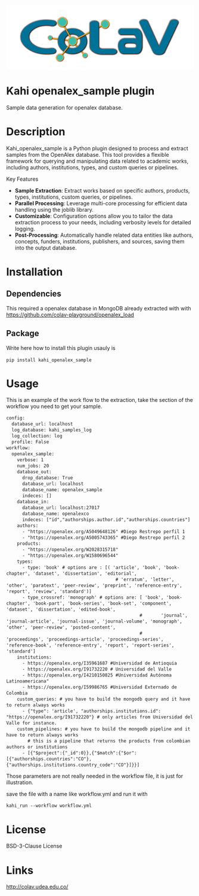 <center><img src="https://raw.githubusercontent.com/colav/colav.github.io/master/img/Logo.png"/></center>

# Kahi openalex_sample plugin 
Sample data generation for openalex database.

# Description
Kahi_openalex_sample is a Python plugin designed to process and extract samples from the OpenAlex database. This tool provides a flexible framework for querying and manipulating data related to academic works, including authors, institutions, types, and custom queries or pipelines.

Key Features
* **Sample Extraction**: Extract works based on specific authors, products, types, institutions, custom queries, or pipelines.
* **Parallel Processing**: Leverage multi-core processing for efficient data handling using the joblib library.
* **Customizable**: Configuration options allow you to tailor the data extraction process to your needs, including verbosity levels for detailed logging.
* **Post-Processing**: Automatically handle related data entities like authors, concepts, funders, institutions, publishers, and sources, saving them into the output database.

# Installation

## Dependencies
This required a openalex database in MongoDB already extracted with 
with https://github.com/colav-playground/openalex_load

## Package
Write here how to install this plugin
usauly is 

`pip install kahi_openalex_sample`


# Usage
This is an example of the work flow to the extraction,
take the section of the workflow you need to get your sample.

```
config:
  database_url: localhost
  log_database: kahi_samples_log
  log_collection: log
  profile: False
workflow:
  openalex_sample:
    verbose: 1
    num_jobs: 20 
    database_out:
      drop_database: True
      database_url: localhost
      database_name: openalex_sample
      indeces: []
    database_in:
      database_url: localhost:27017
      database_name: openalexco
      indeces: ["id","authorships.author.id","authorships.countries"]
    authors: 
      - "https://openalex.org/A5049648126" #Diego Restrepo perfil 1
      - "https://openalex.org/A5005743365" #Diego Restrepo perfil 2
    products:
      - "https://openalex.org/W2028315718"
      - "https://openalex.org/W1580696544"
    types:
      - type: 'book' # options are : [( 'article', 'book', 'book-chapter', 'dataset', 'dissertation', 'editorial', 
                                         # 'erratum', 'letter', 'other', 'paratext', 'peer-review', 'preprint', 'reference-entry', 'report', 'review', 'standard')]
      - type_crossref: 'monograph' # options are: [ 'book', 'book-chapter', 'book-part', 'book-series', 'book-set', 'component', 'dataset', 'dissertation', 'edited-book', 
                                                  #       'journal', 'journal-article', 'journal-issue', 'journal-volume', 'monograph', 'other', 'peer-review', 'posted-content', 
                                                  #        'proceedings', 'proceedings-article', 'proceedings-series', 'reference-book', 'reference-entry', 'report', 'report-series', 'standard']
    institutions:
      - https://openalex.org/I35961687 #Universidad de Antioquia
      - https://openalex.org/I91732220 # Universidad del Valle
      - https://openalex.org/I4210150825 #Universidad Autónoma Latinoamericana"
      - https://openalex.org/I59986765 #Universidad Externado de Colombia 
    custom_queries: # you have to build the mongodb query and it have to return always works
      - {"type": 'article', "authorships.institutions.id": "https://openalex.org/I91732220"} # only articles from Universidad del Valle for instance.
    custom_pipelines: # you have to build the mongodb pipeline and it have to return always works
        # this is a pipeline that returns the products from colombian authors or institutions
      - [{"$project":{"_id":0}},{"$match":{"$or":[{"authorships.countries":"CO"},{"authorships.institutions.country_code":"CO"}]}}]
```
Those parameters are not really needed in the workflow file, it is just for illustration.


save the file with a name like workflow.yml and run it with

```
kahi_run --workflow workflow.yml
```

# License
BSD-3-Clause License 

# Links
http://colav.udea.edu.co/



